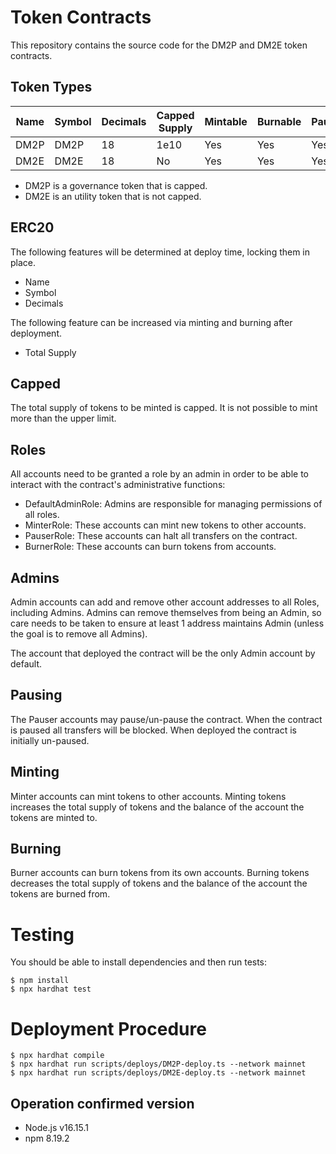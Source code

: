 # Token Contracts

This repository contains the source code for the DM2P and DM2E token contracts.

## Token Types

| Name | Symbol | Decimals | Capped Supply | Mintable | Burnable | Pausable |
| --- | --- | --- | --- | --- | --- | --- |
| DM2P | DM2P | 18 | 1e10 | Yes | Yes | Yes |
| DM2E | DM2E | 18 | No | Yes | Yes | Yes |

 - DM2P is a governance token that is capped.
 - DM2E is an utility token that is not capped.

## ERC20
The following features will be determined at deploy time, locking them in place.

 - Name
 - Symbol
 - Decimals

The following feature can be increased via minting and burning after deployment.

 - Total Supply

## Capped
The total supply of tokens to be minted is capped.
It is not possible to mint more than the upper limit.

## Roles
All accounts need to be granted a role by an admin in order to be able to interact with the contract's administrative functions:

 - DefaultAdminRole: Admins are responsible for managing permissions of all roles.
 - MinterRole: These accounts can mint new tokens to other accounts.
 - PauserRole: These accounts can halt all transfers on the contract.
 - BurnerRole: These accounts can burn tokens from accounts.

## Admins

Admin accounts can add and remove other account addresses to all Roles, including Admins. Admins can remove themselves from being an Admin, so care needs to be taken to ensure at least 1 address maintains Admin (unless the goal is to remove all Admins).

The account that deployed the contract will be the only Admin account by default.

## Pausing
The Pauser accounts may pause/un-pause the contract. When the contract is paused all transfers will be blocked. When deployed the contract is initially un-paused.

## Minting
Minter accounts can mint tokens to other accounts. Minting tokens increases the total supply of tokens and the balance of the account the tokens are minted to.

## Burning
Burner accounts can burn tokens from its own accounts. Burning tokens decreases the total supply of tokens and the balance of the account the tokens are burned from.

# Testing
You should be able to install dependencies and then run tests:
```
$ npm install
$ npx hardhat test
```

# Deployment Procedure
```
$ npx hardhat compile
$ npx hardhat run scripts/deploys/DM2P-deploy.ts --network mainnet
$ npx hardhat run scripts/deploys/DM2E-deploy.ts --network mainnet
```

## Operation confirmed version
 - Node.js v16.15.1
 - npm 8.19.2